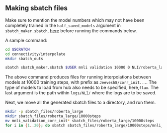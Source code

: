 ## Making sbatch files

Make sure to mention the model numbers which may not have been completely trained in the ``half_saved_models`` argument in ``sbatch_maker.sbatch``, [here](https://github.com/aNOnWhyMooS/connectivity/blob/f7bb184ad85d990040e82d42bdeeef89d5773c19/interpolate/sbatch_maker.sbatch#L12) before running the commands below. 

A sample command:

```bash
cd $SCRATCH
cd connectivity/interpolate
mkdir sbatch_outs

sbatch sbatch_maker.sbatch $USER mnli validation 10000 0 NLI/roberta_large Jeevesh8/corr_init_shuff_clipped_warmed_wd0_pnt_01_seq_len_128_roberta-large_mnli_ft_ flax roberta-large
```

The above command produces files for running interpolations between models at 10000 training steps, with prefix as ``Jeevesh8/corr_init...``. The type of models to load from hub also needs to be specified, here,``flax``. The last argument is the path within ``logs/NLI/`` where the logs are to be saved. 

Next, we move all the generated sbatch files to a directory, and run them.
```bash
mkdir -p sbatch_files/roberta_large
mkdir sbatch_files/roberta_large/10000steps
mv mnli_validation_corr_init* sbatch_files/roberta_large/10000steps
for i in {1..20}; do sbatch sbatch_files/roberta_large/10000steps/mnli_validation_corr_init_shuff_clipped_warmed_wd0_pnt_01_seq_len_128_roberta-large_mnli_ft__ft-${i}.sbatch; done;
```
